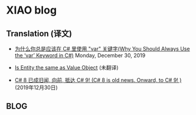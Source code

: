 # XIAO blog

## Translation (译文)

- [为什么你总是应该在 C# 里使用 "var" 关键字(Why You Should Always Use the ‘var’ Keyword in C#)](./translations/why-you-should-always-use-var-keyword.md) Monday, December 30, 2019

- [Is Entity the same as Value Object](./translations/is-entity-same-as-value-object.md) (未翻译)

- [C# 8 已成旧闻, 向前, 抵达 C# 9! (C# 8 is old news. Onward, to C# 9! )](./translations/csharp-8-is-old-news-onward-to-csharp-9.md) (2019年12月30日)

## BLOG
